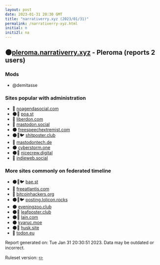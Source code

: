 ```yaml
---
layout: post
date: 2023-01-31 20:30 GMT
title: "narrativerry.xyz (2023/01/31)"
permalink: /narrativerry-xyz.html
initial: n
initi2l: na
---
```


## 🌑[pleroma.narrativerry.xyz](https://pleroma.narrativerry.xyz) - Pleroma (reports 2 users)

### Mods
 * @demitasse

### Sites popular with administration

* 🐘 [noagendasocial.com](/noagendasocial-com.html)
* 🌑🧸 [poa.st](/poa-st.html)
* 🐘 [liberdon.com](/liberdon-com.html)
* 🧸 [mastodon.social](/mastodon-social.html)
* 🌑 [freespeechextremist.com](/freespeechextremist-com.html)
* 🌑🧸🐦 [shitposter.club](/shitposter-club.html)
* 🐘 [mastodontech.de](/mastodontech-de.html)
* 🌑 [cyberstorm.one](/cyberstorm-one.html)
* 🌑🧸 [nicecrew.digital](/nicecrew-digital.html)
* 🐘 [indieweb.social](/indieweb-social.html)

### More sites commonly on federated timeline

* 🌑🧸🐦 [bae.st](/bae-st.html)
* 🐘 [freeatlantis.com](/freeatlantis-com.html)
* 🐘 [bitcoinhackers.org](/bitcoinhackers-org.html)
* 🌑🧸🐦 [posting.lolicon.rocks](/posting-lolicon-rocks.html)
* 🌑 [eveningzoo.club](/eveningzoo-club.html)
* 🌑🧸 [leafposter.club](/leafposter-club.html)
* 🌑🧸 [lain.com](/lain-com.html)
* 🌑 [kyaruc.moe](/kyaruc-moe.html)
* 🌑🧸 [husk.site](/husk-site.html)
* 🐘 [todon.eu](/todon-eu.html)

Report generated on: Tue Jan 31 20:30:51 2023. Data may be outdated or incorrect.

Ruleset version: [✏️](/version-pencil)
